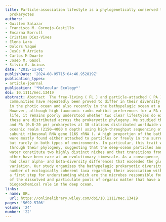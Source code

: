 ```yaml
---
title: Particle-association lifestyle is a phylogenetically conserved trait in bathypelagic
  prokaryotes
authors:
- Guillem Salazar
- Francisco M. Cornejo-Castillo
- Encarna Borrull
- Cristina Díez-Vives
- Elena Lara
- Dolors Vaqué
- Jesús M Arrieta
- Carlos M Duarte
- Josep M. Gasol
- Silvia G. Acinas
date: '2015-11-01'
publishDate: '2024-08-05T15:04:46.952819Z'
publication_types:
- article-journal
publication: '*Molecular Ecology*'
doi: 10.1111/mec.13419
abstract: Abstract  The free-living ( FL ) and particle-attached ( PA ) marine microbial
  communities have repeatedly been proved to differ in their diversity and composition
  in the photic ocean and also recently in the bathypelagic ocean at a global scale.
  However, although high taxonomic ranks exhibit preferences for a PA or FL mode of
  life, it remains poorly understood whether two clear lifestyles do exist and how
  these are distributed across the prokaryotic phylogeny. We studied the FL (textless0.8 μm)
  and PA (0.8–20 μm) prokaryotes at 30 stations distributed worldwide within the bathypelagic
  oceanic realm (2150–4000 m depth) using high-throughput sequencing of the small
  subunit ribosomal RNA gene (16S rRNA ). A high proportion of the bathypelagic prokaryotes
  were mostly found either attached to particles or freely in the surrounding water
  but rarely in both types of environments. In particular, this trait was deeply conserved
  through their phylogeny, suggesting that the deep-ocean particles and the surrounding
  water constitute two highly distinct niches and that transitions from one to the
  other have been rare at an evolutionary timescale. As a consequence, PA and FL communities
  had clear alpha- and beta-diversity differences that exceeded the global-scale geographical
  variation. Our study organizes the bathypelagic prokaryotic diversity into a reasonable
  number of ecologically coherent taxa regarding their association with particles,
  a first step for understanding which are the microbes responsible for the processing
  of the dissolved and particulate pools of organic matter that have a very different
  biogeochemical role in the deep ocean.
links:
- name: URL
  url: https://onlinelibrary.wiley.com/doi/10.1111/mec.13419
pages: '5692-5706'
volume: '24'
number: '22'
---
```

